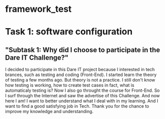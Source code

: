 # framework_test
# Task 1: software configuration
## "Subtask 1: Why did I choose to participate in the Dare IT Challenge?"
I decided to participate in this Dare IT project because I interested in tech brances, such as testing and coding (Front-End). I started learn the theory of testing a few months ago. But theory is not a practice. I still don't know how testing is working, how to create test cases in fact, what is automaticaly testing is? Now I also go throught the course for Front-End. So I surf through the Internet and saw the advertise of this Challenge. And now here I am! I want to better understand what I deal with in my learning. And I want to find a good satisfying job in Tech. Thank you for the chance to improve my knowledge and understanding.
